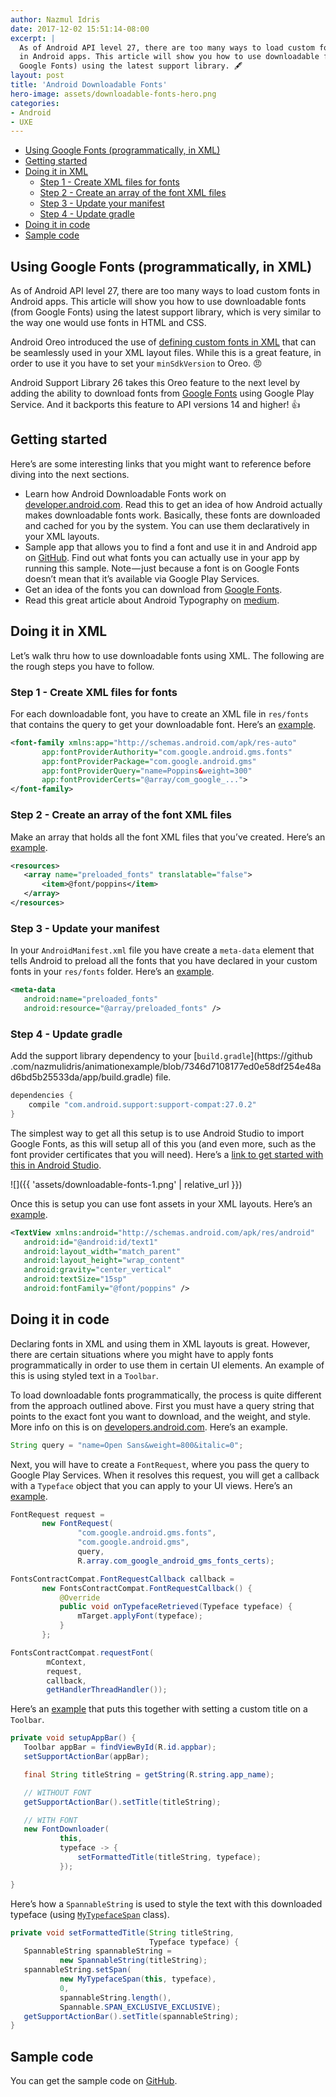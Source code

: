 ```yaml
---
author: Nazmul Idris
date: 2017-12-02 15:51:14-08:00
excerpt: |
  As of Android API level 27, there are too many ways to load custom fonts
  in Android apps. This article will show you how to use downloadable fonts (from
  Google Fonts) using the latest support library. 🖋
layout: post
title: 'Android Downloadable Fonts'
hero-image: assets/downloadable-fonts-hero.png
categories:
- Android
- UXE
---
```

<!-- START doctoc generated TOC please keep comment here to allow auto update -->
<!-- DON'T EDIT THIS SECTION, INSTEAD RE-RUN doctoc TO UPDATE -->


- [Using Google Fonts (programmatically, in XML)](#using-google-fonts-programmatically-in-xml)
- [Getting started](#getting-started)
- [Doing it in XML](#doing-it-in-xml)
  - [Step 1 - Create XML files for fonts](#step-1---create-xml-files-for-fonts)
  - [Step 2 - Create an array of the font XML files](#step-2---create-an-array-of-the-font-xml-files)
  - [Step 3 - Update your manifest](#step-3---update-your-manifest)
  - [Step 4 - Update gradle](#step-4---update-gradle)
- [Doing it in code](#doing-it-in-code)
- [Sample code](#sample-code)

<!-- END doctoc generated TOC please keep comment here to allow auto update -->

## Using Google Fonts (programmatically, in XML)

As of Android API level 27, there are too many ways to load custom fonts in Android apps. This article will show you how
to use downloadable fonts (from Google Fonts) using the latest support library, which is very similar to the way one
would use fonts in HTML and CSS.

Android Oreo introduced the use of
[defining custom fonts in XML](https://developer.android.com/guide/topics/ui/look-and-feel/fonts-in-xml.html) that can
be seamlessly used in your XML layout files. While this is a great feature, in order to use it you have to set your
`minSdkVersion` to Oreo. 😠

Android Support Library 26 takes this Oreo feature to the next level by adding the ability to download fonts from
[Google Fonts](https://fonts.google.com/) using Google Play Service. And it backports this feature to API versions 14
and higher! 👍

## Getting started

Here’s are some interesting links that you might want to reference before diving into the next sections.

- Learn how Android Downloadable Fonts work on
  [developer.android.com](https://developer.android.com/guide/topics/ui/look-and-feel/downloadable-fonts.html#via-android-studio).
  Read this to get an idea of how Android actually makes downloadable fonts work. Basically, these fonts are downloaded
  and cached for you by the system. You can use them declaratively in your XML layouts.
- Sample app that allows you to find a font and use it in and Android app on
  [GitHub](https://github.com/googlesamples/android-DownloadableFonts). Find out what fonts you can actually use in your
  app by running this sample. Note — just because a font is on Google Fonts doesn’t mean that it’s available via Google
  Play Services.
- Get an idea of the fonts you can download from [Google Fonts](https://fonts.google.com/).
- Read this great article about Android Typography on
  [medium](https://medium.com/google-design/the-android-developers-guide-to-better-typography-97e11bb0e261?__s=rin3mktnhaqkjej32qyg).

## Doing it in XML

Let’s walk thru how to use downloadable fonts using XML. The following are the rough steps you have to follow.

### Step 1 - Create XML files for fonts

For each downloadable font, you have to create an XML file in `res/fonts` that contains the query to get your
downloadable font. Here’s an
[example](https://github.com/nazmulidris/animationexample/blob/da933ae283eead8d2fb536a1a1ecf2fbb46368af/app/src/main/res/font/poppins.xml).

```xml
<font-family xmlns:app="http://schemas.android.com/apk/res-auto"
       app:fontProviderAuthority="com.google.android.gms.fonts"
       app:fontProviderPackage="com.google.android.gms"
       app:fontProviderQuery="name=Poppins&weight=300"
       app:fontProviderCerts="@array/com_google_...">
</font-family>
```

### Step 2 - Create an array of the font XML files

Make an array that holds all the font XML files that you’ve created. Here’s an
[example](https://github.com/nazmulidris/animationexample/blob/da933ae283eead8d2fb536a1a1ecf2fbb46368af/app/src/main/res/values/preloaded_fonts.xml).

```xml
<resources>
   <array name="preloaded_fonts" translatable="false">
       <item>@font/poppins</item>
   </array>
</resources>
```

### Step 3 - Update your manifest

In your `AndroidManifest.xml` file you have create a `meta-data` element that tells Android to preload all the fonts
that you have declared in your custom fonts in your `res/fonts` folder. Here’s an
[example](https://github.com/nazmulidris/animationexample/blob/de3a556224091e25cbf118ba332bb2dffa8621e0/app/src/main/AndroidManifest.xml).

```xml
<meta-data
   android:name="preloaded_fonts"
   android:resource="@array/preloaded_fonts" />
```

### Step 4 - Update gradle

Add the support library dependency to your [`build.gradle`](https://github
.com/nazmulidris/animationexample/blob/7346d7108177ed0e58df254e48ad6bd5b25533da/app/build.gradle) file.

```groovy
dependencies {
    compile "com.android.support:support-compat:27.0.2"
}
```

The simplest way to get all this setup is to use Android Studio to import Google Fonts, as this will setup all of this
you (and even more, such as the font provider certificates that you will need). Here’s a
[link to get started with this in Android Studio](https://developer.android.com/guide/topics/ui/look-and-feel/downloadable-fonts.html#via-android-studio).

![]({{ 'assets/downloadable-fonts-1.png' | relative_url }})

Once this is setup you can use font assets in your XML layouts. Here’s an
[example](https://github.com/nazmulidris/animationexample/blob/da933ae283eead8d2fb536a1a1ecf2fbb46368af/app/src/main/res/layout/listitem.xml).

```xml
<TextView xmlns:android="http://schemas.android.com/apk/res/android"
   android:id="@android:id/text1"
   android:layout_width="match_parent"
   android:layout_height="wrap_content"
   android:gravity="center_vertical"
   android:textSize="15sp"
   android:fontFamily="@font/poppins" />
```

## Doing it in code

Declaring fonts in XML and using them in XML layouts is great. However, there are certain situations where you might
have to apply fonts programmatically in order to use them in certain UI elements. An example of this is using styled
text in a `Toolbar`.

To load downloadable fonts programmatically, the process is quite different from the approach outlined above. First you
must have a query string that points to the exact font you want to download, and the weight, and style. More info on
this is on [developers.android.com](https://developers.google.com/fonts/docs/android). Here’s an example.

```java
String query = "name=Open Sans&weight=800&italic=0";
```

Next, you will have to create a `FontRequest`, where you pass the query to Google Play Services. When it resolves this
request, you will get a callback with a `Typeface` object that you can apply to your UI views. Here’s an
[example](https://github.com/nazmulidris/animationexample/blob/da933ae283eead8d2fb536a1a1ecf2fbb46368af/app/src/main/java/com/animationexample/rocketlaunch/downloadablefonts/FontDownloader.java).

```java
FontRequest request =
       new FontRequest(
               "com.google.android.gms.fonts",
               "com.google.android.gms",
               query,
               R.array.com_google_android_gms_fonts_certs);

FontsContractCompat.FontRequestCallback callback =
       new FontsContractCompat.FontRequestCallback() {
           @Override
           public void onTypefaceRetrieved(Typeface typeface) {
               mTarget.applyFont(typeface);
           }
       };

FontsContractCompat.requestFont(
        mContext,
        request,
        callback,
        getHandlerThreadHandler());
```

Here’s an
[example](https://github.com/nazmulidris/animationexample/blob/de3a556224091e25cbf118ba332bb2dffa8621e0/app/src/main/java/com/animationexample/rocketlaunch/ListActivity.java)
that puts this together with setting a custom title on a `Toolbar`.

```java
private void setupAppBar() {
   Toolbar appBar = findViewById(R.id.appbar);
   setSupportActionBar(appBar);

   final String titleString = getString(R.string.app_name);

   // WITHOUT FONT
   getSupportActionBar().setTitle(titleString);

   // WITH FONT
   new FontDownloader(
           this,
           typeface -> {
               setFormattedTitle(titleString, typeface);
           });

}
```

Here’s how a `SpannableString` is used to style the text with this downloaded typeface (using
[`MyTypefaceSpan`](https://github.com/nazmulidris/animationexample/blob/da933ae283eead8d2fb536a1a1ecf2fbb46368af/app/src/main/java/com/animationexample/rocketlaunch/downloadablefonts/MyTypefaceSpan.java)
class).

```java
private void setFormattedTitle(String titleString,
                               Typeface typeface) {
   SpannableString spannableString =
           new SpannableString(titleString);
   spannableString.setSpan(
           new MyTypefaceSpan(this, typeface),
           0,
           spannableString.length(),
           Spannable.SPAN_EXCLUSIVE_EXCLUSIVE);
   getSupportActionBar().setTitle(spannableString);
}
```

## Sample code

You can get the sample code on [GitHub](https://github.com/nazmulidris/animationexample).
